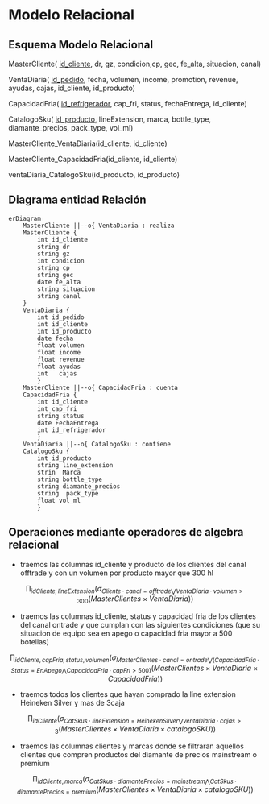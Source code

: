 # Modelo Relacional


## Esquema Modelo Relacional


MasterCliente( <u>id_cliente</u>, dr, gz, condicion,cp, gec, fe_alta, situacion, canal)


VentaDiaria( <u>id_pedido</u>, fecha, volumen, income, promotion, revenue, ayudas, cajas, id_cliente, id_producto)


CapacidadFria( <u>id_refrigerador</u>, cap_fri, status, fechaEntrega, id_cliente)


CatalogoSku( <u>id_producto</u>, lineExtension, marca, bottle_type, diamante_precios, pack_type, vol_ml)


MasterCliente_VentaDiaria(id_cliente, id_cliente)


MasterCliente_CapacidadFria(id_cliente, id_cliente)

ventaDiaria_CatalogoSku(id_producto, id_producto)


## Diagrama entidad Relación

```mermaid
erDiagram
    MasterCliente ||--o{ VentaDiaria : realiza
    MasterCliente {
        int id_cliente
        string dr
        string gz
        int condicion
        string cp
        string gec
        date fe_alta
        string situacion
        string canal
    }
    VentaDiaria {
        int id_pedido
        int id_cliente
        int id_producto
        date fecha
        float volumen 
        float income
        float revenue
        float ayudas
        int   cajas
        }
    MasterCliente ||--o{ CapacidadFria : cuenta
    CapacidadFria {
        int id_cliente
        int cap_fri
        string status
        date FechaEntrega
        int id_refrigerador 
        }
    VentaDiaria ||--o{ CatalogoSku : contiene
    CatalogoSku {
        int id_producto
        string line_extension
        strin  Marca
        string bottle_type
        string diamante_precios
        string  pack_type
        float vol_ml 
        }
```
## Operaciones mediante operadores de algebra relacional



* traemos las columnas id_cliente y producto de los clientes del canal offtrade y con un volumen por producto mayor que 300 hl

$$\prod{}_{idCliente, lineExtension} \left(\sigma_{Cliente\cdot canal =offtrade \bigvee VentaDiaria\cdot volumen > 300 }\left(MasterClientes   \times  VentaDiaria \right) \right) $$



* traemos las columnas id_cliente, status y capacidad fria de los clientes del canal ontrade  y que cumplan con las siguientes condiciones (que su situacion de equipo sea en apego o capacidad fria mayor a 500 botellas)



$$\prod{}_{idCliente, capFria, status, volumen } \left(\sigma_{MasterClientes\cdot canal = ontrade \bigvee (  CapacidadFria \cdot Status = EnApego \bigwedge  CapacidadFria \cdot capFri > 500) }\left(MasterClientes   \times  VentaDiaria  \times CapacidadFria \right) \right) $$

* traemos todos los clientes que hayan comprado  la line extension Heineken Silver y mas de 3caja

$$\prod{}_{idCliente } \left(\sigma_{CatSkus\cdot lineExtension = HeinekenSilver \bigvee   ventaDiaria \cdot cajas > 3 }\left(MasterClientes   \times  VentaDiaria  \times catalogoSKU \right) \right) $$

* traemos las columnas clientes y marcas donde se filtraran aquellos clientes que compren productos del diamante de precios mainstream o premium 

$$\prod{}_{idCliente, marca } \left(\sigma_{CatSkus\cdot diamantePrecios = mainstream \bigwedge   CatSkus\cdot diamantePrecios = premium }\left(MasterClientes   \times  VentaDiaria  \times catalogoSKU \right) \right) $$